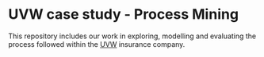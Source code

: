 <h1> UVW case study - Process Mining </h1>

This repository includes our work in exploring, modelling and evaluating the process followed within the [UVW](https://www.uwv.nl/particulieren/index.aspx) 
insurance company. 
